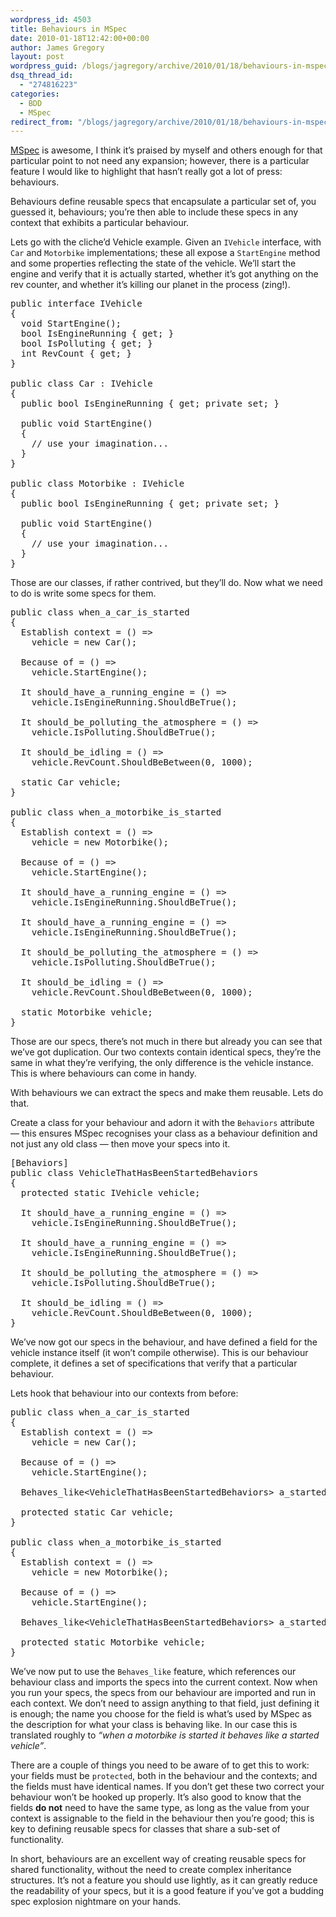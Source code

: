 ```yaml
---
wordpress_id: 4503
title: Behaviours in MSpec
date: 2010-01-18T12:42:00+00:00
author: James Gregory
layout: post
wordpress_guid: /blogs/jagregory/archive/2010/01/18/behaviours-in-mspec.aspx
dsq_thread_id:
  - "274816223"
categories:
  - BDD
  - MSpec
redirect_from: "/blogs/jagregory/archive/2010/01/18/behaviours-in-mspec.aspx/"
---
```

[MSpec](https://github.com/machine/machine.specifications) is awesome, I think it&#8217;s praised by myself and others enough for that particular point to not need any expansion; however, there is a particular feature I would like to highlight that hasn&#8217;t really got a lot of press: behaviours.

Behaviours define reusable specs that encapsulate a particular set of, you guessed it, behaviours; you&#8217;re then able to include these specs in any context that exhibits a particular behaviour.

Lets go with the cliche&#8217;d Vehicle example. Given an `IVehicle` interface, with `Car` and `Motorbike` implementations; these all expose a `StartEngine` method and some properties reflecting the state of the vehicle. We&#8217;ll start the engine and verify that it is actually started, whether it&#8217;s got anything on the rev counter, and whether it&#8217;s killing our planet in the process (zing!).

<pre>public interface IVehicle
{
  void StartEngine();
  bool IsEngineRunning { get; }
  bool IsPolluting { get; }
  int RevCount { get; }
}

public class Car : IVehicle
{
  public bool IsEngineRunning { get; private set; }
  
  public void StartEngine()
  {
    // use your imagination...
  }
}

public class Motorbike : IVehicle
{
  public bool IsEngineRunning { get; private set; }

  public void StartEngine()
  {
    // use your imagination...
  }
}
</pre>

Those are our classes, if rather contrived, but they&#8217;ll do. Now what we need to do is write some specs for them.

<pre>public class when_a_car_is_started
{
  Establish context = () =&gt;
    vehicle = new Car();
  
  Because of = () =&gt;
    vehicle.StartEngine();
  
  It should_have_a_running_engine = () =&gt;
    vehicle.IsEngineRunning.ShouldBeTrue();
  
  It should_be_polluting_the_atmosphere = () =&gt;
    vehicle.IsPolluting.ShouldBeTrue();
  
  It should_be_idling = () =&gt;
    vehicle.RevCount.ShouldBeBetween(0, 1000);
  
  static Car vehicle;
}

public class when_a_motorbike_is_started
{
  Establish context = () =&gt;
    vehicle = new Motorbike();
  
  Because of = () =&gt;
    vehicle.StartEngine();
  
  It should_have_a_running_engine = () =&gt;
    vehicle.IsEngineRunning.ShouldBeTrue();

  It should_have_a_running_engine = () =&gt;
    vehicle.IsEngineRunning.ShouldBeTrue();

  It should_be_polluting_the_atmosphere = () =&gt;
    vehicle.IsPolluting.ShouldBeTrue();

  It should_be_idling = () =&gt;
    vehicle.RevCount.ShouldBeBetween(0, 1000);
  
  static Motorbike vehicle;
}
</pre>

Those are our specs, there&#8217;s not much in there but already you can see that we&#8217;ve got duplication. Our two contexts contain identical specs, they&#8217;re the same in what they&#8217;re verifying, the only difference is the vehicle instance. This is where behaviours can come in handy.

With behaviours we can extract the specs and make them reusable. Lets do that.

Create a class for your behaviour and adorn it with the `Behaviors` attribute &mdash; this ensures MSpec recognises your class as a behaviour definition and not just any old class &mdash; then move your specs into it.

<pre>[Behaviors]
public class VehicleThatHasBeenStartedBehaviors
{
  protected static IVehicle vehicle;
  
  It should_have_a_running_engine = () =&gt;
    vehicle.IsEngineRunning.ShouldBeTrue();

  It should_have_a_running_engine = () =&gt;
    vehicle.IsEngineRunning.ShouldBeTrue();

  It should_be_polluting_the_atmosphere = () =&gt;
    vehicle.IsPolluting.ShouldBeTrue();

  It should_be_idling = () =&gt;
    vehicle.RevCount.ShouldBeBetween(0, 1000);
}
</pre>

We&#8217;ve now got our specs in the behaviour, and have defined a field for the vehicle instance itself (it won&#8217;t compile otherwise). This is our behaviour complete, it defines a set of specifications that verify that a particular behaviour.

Lets hook that behaviour into our contexts from before:

<pre>public class when_a_car_is_started
{
  Establish context = () =&gt;
    vehicle = new Car();
  
  Because of = () =&gt;
    vehicle.StartEngine();
  
  Behaves_like&lt;VehicleThatHasBeenStartedBehaviors&gt; a_started_vehicle;
  
  protected static Car vehicle;
}

public class when_a_motorbike_is_started
{
  Establish context = () =&gt;
    vehicle = new Motorbike();
  
  Because of = () =&gt;
    vehicle.StartEngine();
  
  Behaves_like&lt;VehicleThatHasBeenStartedBehaviors&gt; a_started_vehicle;
  
  protected static Motorbike vehicle;
}
</pre>

We&#8217;ve now put to use the `Behaves_like` feature, which references our behaviour class and imports the specs into the current context. Now when you run your specs, the specs from our behaviour are imported and run in each context. We don&#8217;t need to assign anything to that field, just defining it is enough; the name you choose for the field is what&#8217;s used by MSpec as the description for what your class is behaving like. In our case this is translated roughly to _&#8220;when a motorbike is started it behaves like a started vehicle&#8221;_.

There are a couple of things you need to be aware of to get this to work: your fields must be `protected`, both in the behaviour and the contexts; and the fields must have identical names. If you don&#8217;t get these two correct your behaviour won&#8217;t be hooked up properly. It&#8217;s also good to know that the fields **do not** need to have the same type, as long as the value from your context is assignable to the field in the behaviour then you&#8217;re good; this is key to defining reusable specs for classes that share a sub-set of functionality.

In short, behaviours are an excellent way of creating reusable specs for shared functionality, without the need to create complex inheritance structures. It&#8217;s not a feature you should use lightly, as it can greatly reduce the readability of your specs, but it is a good feature if you&#8217;ve got a budding spec explosion nightmare on your hands.